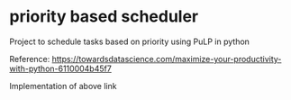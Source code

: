 # priority based scheduler

Project to schedule tasks based on priority using PuLP in python

Reference:
https://towardsdatascience.com/maximize-your-productivity-with-python-6110004b45f7

Implementation of above link
